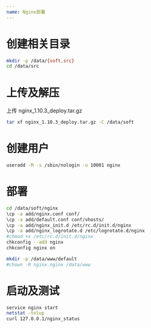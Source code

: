 ```yaml
---
name: Nginx部署
---
```


# 创建相关目录
```sh
mkdir -p /data/{soft,src}
cd /data/src
```

# 上传及解压
上传 nginx_1.10.3_deploy.tar.gz
```sh
tar xf nginx_1.10.3_deploy.tar.gz -C /data/soft
```

# 创建用户
```sh
useradd -M -s /sbin/nologin -u 10001 nginx
```

# 部署
```sh
cd /data/soft/nginx
\cp -a add/nginx.conf conf/
\cp -a add/default.conf conf/vhosts/
\cp -a add/nginx_init.d /etc/rc.d/init.d/nginx
\cp -a add/nginx_logrotate.d /etc/logrotate.d/nginx
#chmod +x /etc/rc.d/init.d/nginx
chkconfig --add nginx
chkconfig nginx on
```

```sh
mkdir -p /data/www/default
#chown -R nginx.nginx /data/www
```

# 启动及测试
```sh
service nginx start
netstat -tnlup
curl 127.0.0.1/nginx_status
```



